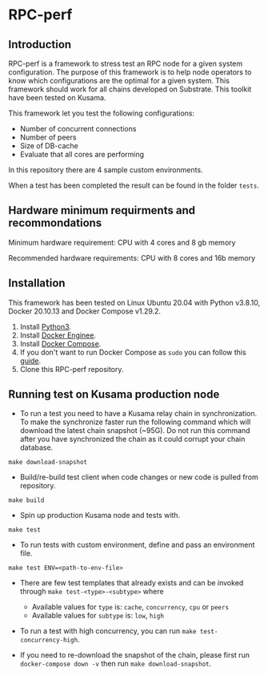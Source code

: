 # RPC-perf
## Introduction
RPC-perf is a framework to stress test an RPC node for a given system configuration. The purpose of this framework is to help node operators to know which configurations are the optimal for a given system. This framework should work for all chains developed on Substrate. This toolkit have been tested on Kusama. 

This framework let you test the following configurations:
 - Number of concurrent connections
 - Number of peers
 - Size of DB-cache
 - Evaluate that all cores are performing

In this repository there are 4 sample custom environments.

When a test has been completed the result can be found in the folder `tests`.

## Hardware minimum requirments and recommondations
Minimum hardware requirement: CPU with 4 cores and 8 gb memory

Recommended hardware requirements: CPU with 8 cores and 16b memory

## Installation 
This framework has been tested on Linux Ubuntu 20.04 with Python v3.8.10, Docker 20.10.13 and Docker Compose v1.29.2.

1) Install [Python3](https://www.python.org/downloads/).
2) Install [Docker Enginee](https://docs.docker.com/engine/install/).
3) Install [Docker Compose](https://docs.docker.com/compose/install/).
4) If you don't want to run Docker Compose as `sudo` you can follow this [guide](https://docs.docker.com/engine/install/linux-postinstall/).
4) Clone this RPC-perf repository.


## Running test on Kusama production node


- To run a test you need to have a Kusama relay chain in synchronization. To make the synchronize faster run the following command which will download the latest chain snapshot (~95G). Do not run this command after you have synchronized the chain as it could corrupt your chain database.

`make download-snapshot`

- Build/re-build test client when code changes or new code is pulled from repository.

`make build`

- Spin up production Kusama node and tests with.

`make test`

- To run tests with custom environment, define and pass an environment file.

`make test ENV=<path-to-env-file>`


- There are few test templates that already exists and can be invoked through `make test-<type>-<subtype>` where 
    - Available values for `type` is: `cache`, `concurrency`, `cpu` or `peers`
    - Available values for `subtype` is: `low`, `high`

- To run a test with high concurrency, you can run `make test-concurrency-high`.

- If you need to re-download the snapshot of the chain, please first run
`docker-compose down -v`
then run `make download-snapshot`.
